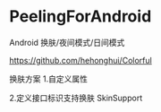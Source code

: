 # PeelingForAndroid
Android 换肤/夜间模式/日间模式

https://github.com/hehonghui/Colorful


换肤方案
1.自定义属性

2.定义接口标识支持换肤 SkinSupport
